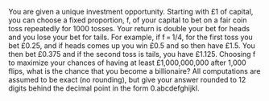   You are given a unique investment opportunity.  Starting with &pound;1 of capital, you can choose a fixed proportion, f, of your capital to bet on a fair coin toss repeatedly for 1000 tosses.  Your return is double your bet for heads and you lose your bet for tails.  For example, if f&thinsp;=&thinsp;1/4,  for the first toss you bet &pound;0.25, and if heads comes up you win &pound;0.5 and so then have &pound;1.5. You then bet &pound;0.375 and if the second toss is tails, you have &pound;1.125.  Choosing f to maximize your chances of having at least &pound;1,000,000,000 after 1,000 flips, what is the chance that you become a billionaire?  All computations are assumed to be exact (no rounding), but give your answer rounded to 12 digits behind the decimal point in the form 0.abcdefghijkl.    